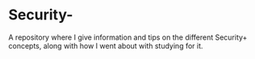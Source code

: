 # Security-
A repository where I give information and tips on the different Security+ concepts, along with how I went about with studying for it.
